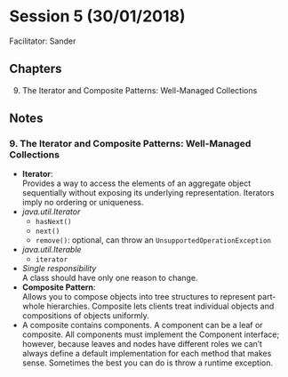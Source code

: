 # Session 5 (30/01/2018)
Facilitator: Sander

## Chapters
9. The Iterator and Composite Patterns: Well-Managed Collections

## Notes
### 9. The Iterator and Composite Patterns: Well-Managed Collections
- **Iterator**:  
  Provides a way to access the elements of an aggregate object sequentially without exposing its underlying representation. Iterators imply no ordering or uniqueness.
- *java.util.Iterator*  
  - `hasNext()`
  - `next()`
  - `remove()`: optional, can throw an `UnsupportedOperationException`
- *java.util.Iterable*
  - `iterator`
- *Single responsibility*  
  A class should have only one reason to change.
- **Composite Pattern**:  
  Allows you to compose objects into tree structures to represent part-whole hierarchies. Composite lets clients treat individual objects and compositions of objects uniformly.
- A composite contains components. A component can be a leaf or composite. All components must implement the Component interface; however, because leaves and nodes have different roles we can’t always define a default implementation for each method that makes sense. Sometimes the best you can do is throw a runtime exception.